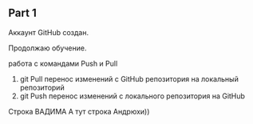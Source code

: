 ## Part 1

Аккаунт GitHub создан.

Продолжаю обучение.

работа с командами Push и Pull

1. git Pull перенос изменений с GitHub репозитория на локальный репозиторий
2. git Push перенос изменений с локального репозитория на GitHub


Строка ВАДИМА
А тут строка Андрюхи))
